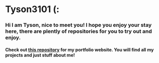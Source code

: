 # Tyson3101 (:

### Hi I am Tyson, nice to meet you! I hope you enjoy your stay here, there are plently of repositories for you to try out and enjoy.

#### Check out [this repository](https://github.com/Tyson3101/Tyson3101) for my portfolio website. You will find all my projects and just stuff about me!
